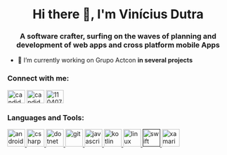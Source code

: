 <h1 align="center">Hi there 👋, I'm Vinícius Dutra</h1>
<h3 align="center">A software crafter, surfing on the waves of planning and development of web apps and cross platform mobile Apps</h3>

- 🔭 I’m currently working on Grupo Actcon **in several projects**

<p align="left">
<h3 align="left">Connect with me:</h3>
<a href="https://dev.to/candidodmv" target="blank"><img align="center" src="https://cdn.jsdelivr.net/npm/simple-icons@3.0.1/icons/dev-dot-to.svg" alt="candidodmv" height="30" width="40" /></a>
<a href="https://twitter.com/candidodmv" target="blank"><img align="center" src="https://cdn.jsdelivr.net/npm/simple-icons@3.0.1/icons/twitter.svg" alt="candidodmv" height="30" width="40" /></a>
<a href="https://stackoverflow.com/users/1104079" target="blank"><img align="center" src="https://cdn.jsdelivr.net/npm/simple-icons@3.0.1/icons/stackoverflow.svg" alt="1104079" height="30" width="40" /></a>
</p>

<h3 align="left">Languages and Tools:</h3>
<p align="left"> <a href="https://developer.android.com" target="_blank"> <img src="https://devicons.github.io/devicon/devicon.git/icons/android/android-original-wordmark.svg" alt="android" width="40" height="40"/> </a> <a href="https://www.w3schools.com/cs/" target="_blank"> <img src="https://devicons.github.io/devicon/devicon.git/icons/csharp/csharp-original.svg" alt="csharp" width="40" height="40"/> </a> <a href="https://dotnet.microsoft.com/" target="_blank"> <img src="https://devicons.github.io/devicon/devicon.git/icons/dot-net/dot-net-original-wordmark.svg" alt="dotnet" width="40" height="40"/> </a> <a href="https://git-scm.com/" target="_blank"> <img src="https://www.vectorlogo.zone/logos/git-scm/git-scm-icon.svg" alt="git" width="40" height="40"/> </a> <a href="https://developer.mozilla.org/en-US/docs/Web/JavaScript" target="_blank"> <img src="https://devicons.github.io/devicon/devicon.git/icons/javascript/javascript-original.svg" alt="javascript" width="40" height="40"/> </a> <a href="https://kotlinlang.org" target="_blank"> <img src="https://www.vectorlogo.zone/logos/kotlinlang/kotlinlang-icon.svg" alt="kotlin" width="40" height="40"/> </a> <a href="https://www.linux.org/" target="_blank"> <img src="https://devicons.github.io/devicon/devicon.git/icons/linux/linux-original.svg" alt="linux" width="40" height="40"/> </a> <a href="" target="_blank"> <img src="https://devicons.github.io/devicon/devicon.git/icons/swift/swift-original-wordmark.svg" alt="swift" width="40" height="40"/> </a> <a href="https://dotnet.microsoft.com/apps/xamarin" target="_blank"> <img src="https://raw.githubusercontent.com/detain/svg-logos/780f25886640cef088af994181646db2f6b1a3f8/svg/xamarin.svg" alt="xamarin" width="40" height="40"/> </a> </p>
